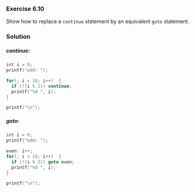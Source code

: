 ### Exercise 6.10
Show how to replace a `continue` statement by an equivalent `goto` statement.
### Solution

##### continue:
```c
int i = 0;
printf("odd: ");

for(; i < 10; i++)  {
  if (!(i % 2)) continue;
  printf("%d ", i);
}

printf("\n");
```

##### goto:
```c
int i = 0;
printf("odd: ");

even: i++;
for(; i < 10; i++)  {
  if (!(i % 2)) goto even;
  printf("%d ", i);
}

printf("\n");
```
